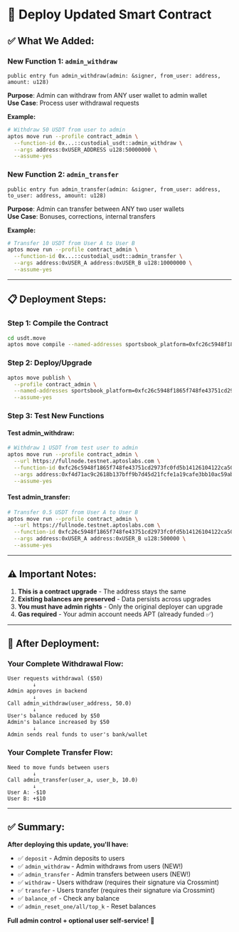 # 🚀 Deploy Updated Smart Contract

## ✅ What We Added:

### **New Function 1: `admin_withdraw`**
```move
public entry fun admin_withdraw(admin: &signer, from_user: address, amount: u128)
```
**Purpose**: Admin can withdraw from ANY user wallet to admin wallet  
**Use Case**: Process user withdrawal requests

**Example:**
```bash
# Withdraw 50 USDT from user to admin
aptos move run --profile contract_admin \
  --function-id 0x...::custodial_usdt::admin_withdraw \
  --args address:0xUSER_ADDRESS u128:50000000 \
  --assume-yes
```

### **New Function 2: `admin_transfer`**
```move
public entry fun admin_transfer(admin: &signer, from_user: address, to_user: address, amount: u128)
```
**Purpose**: Admin can transfer between ANY two user wallets  
**Use Case**: Bonuses, corrections, internal transfers

**Example:**
```bash
# Transfer 10 USDT from User A to User B
aptos move run --profile contract_admin \
  --function-id 0x...::custodial_usdt::admin_transfer \
  --args address:0xUSER_A address:0xUSER_B u128:10000000 \
  --assume-yes
```

---

## 📋 Deployment Steps:

### **Step 1: Compile the Contract**
```bash
cd usdt.move
aptos move compile --named-addresses sportsbook_platform=0xfc26c5948f1865f748fe43751cd2973fc0fd5b14126104122ca50483386c4085
```

### **Step 2: Deploy/Upgrade**
```bash
aptos move publish \
  --profile contract_admin \
  --named-addresses sportsbook_platform=0xfc26c5948f1865f748fe43751cd2973fc0fd5b14126104122ca50483386c4085 \
  --assume-yes
```

### **Step 3: Test New Functions**

#### **Test admin_withdraw:**
```bash
# Withdraw 1 USDT from test user to admin
aptos move run --profile contract_admin \
  --url https://fullnode.testnet.aptoslabs.com \
  --function-id 0xfc26c5948f1865f748fe43751cd2973fc0fd5b14126104122ca50483386c4085::custodial_usdt::admin_withdraw \
  --args address:0xf4d71ac9c2618b137bff9b7d45d21fcfe1a19cafe3bb10ac59ab364cf9d8ebec u128:1000000 \
  --assume-yes
```

#### **Test admin_transfer:**
```bash
# Transfer 0.5 USDT from User A to User B
aptos move run --profile contract_admin \
  --url https://fullnode.testnet.aptoslabs.com \
  --function-id 0xfc26c5948f1865f748fe43751cd2973fc0fd5b14126104122ca50483386c4085::custodial_usdt::admin_transfer \
  --args address:0xUSER_A address:0xUSER_B u128:500000 \
  --assume-yes
```

---

## ⚠️ Important Notes:

1. **This is a contract upgrade** - The address stays the same
2. **Existing balances are preserved** - Data persists across upgrades
3. **You must have admin rights** - Only the original deployer can upgrade
4. **Gas required** - Your admin account needs APT (already funded ✅)

---

## 🎯 After Deployment:

### **Your Complete Withdrawal Flow:**

```
User requests withdrawal ($50)
        ↓
Admin approves in backend
        ↓
Call admin_withdraw(user_address, 50.0)
        ↓
User's balance reduced by $50
Admin's balance increased by $50
        ↓
Admin sends real funds to user's bank/wallet
```

### **Your Complete Transfer Flow:**

```
Need to move funds between users
        ↓
Call admin_transfer(user_a, user_b, 10.0)
        ↓
User A: -$10
User B: +$10
```

---

## ✅ Summary:

**After deploying this update, you'll have:**
- ✅ `deposit` - Admin deposits to users
- ✅ `admin_withdraw` - Admin withdraws from users (NEW!)
- ✅ `admin_transfer` - Admin transfers between users (NEW!)
- ✅ `withdraw` - Users withdraw (requires their signature via Crossmint)
- ✅ `transfer` - Users transfer (requires their signature via Crossmint)
- ✅ `balance_of` - Check any balance
- ✅ `admin_reset_one/all/top_k` - Reset balances

**Full admin control + optional user self-service!** 🎯

